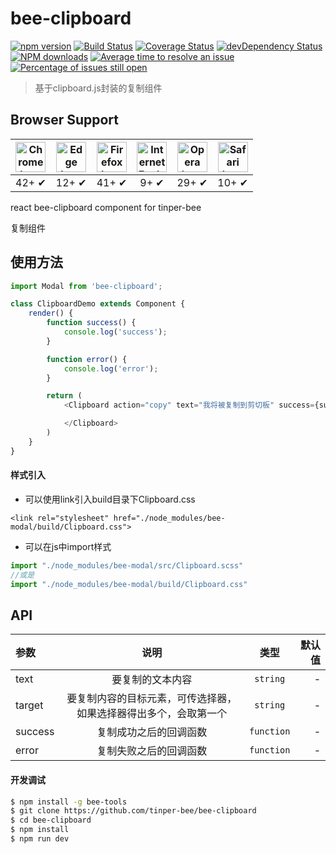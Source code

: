 # bee-clipboard

[![npm version](https://img.shields.io/npm/v/bee-clipboard.svg)](https://www.npmjs.com/package/bee-clipboard)
[![Build Status](https://img.shields.io/travis/tinper-bee/bee-clipboard/master.svg)](https://travis-ci.org/tinper-bee/bee-clipboard)
[![Coverage Status](https://coveralls.io/repos/github/tinper-bee/bee-clipboard/badge.svg?branch=master)](https://coveralls.io/github/tinper-bee/bee-clipboard?branch=master)
[![devDependency Status](https://img.shields.io/david/dev/tinper-bee/bee-clipboard.svg)](https://david-dm.org/tinper-bee/bee-clipboard#info=devDependencies)
[![NPM downloads](http://img.shields.io/npm/dm/bee-clipboard.svg?style=flat)](https://npmjs.org/package/bee-clipboard)
[![Average time to resolve an issue](http://isitmaintained.com/badge/resolution/tinper-bee/bee-clipboard.svg)](http://isitmaintained.com/project/tinper-bee/bee-clipboard "Average time to resolve an issue")
[![Percentage of issues still open](http://isitmaintained.com/badge/open/tinper-bee/bee-clipboard.svg)](http://isitmaintained.com/project/tinper-bee/bee-clipboard "Percentage of issues still open")

>基于clipboard.js封装的复制组件

## Browser Support

| <img src="https://clipboardjs.com/assets/images/chrome.png" width="48px" height="48px" alt="Chrome logo"> | <img src="https://clipboardjs.com/assets/images/edge.png" width="48px" height="48px" alt="Edge logo"> | <img src="https://clipboardjs.com/assets/images/firefox.png" width="48px" height="48px" alt="Firefox logo"> | <img src="https://clipboardjs.com/assets/images/ie.png" width="48px" height="48px" alt="Internet Explorer logo"> | <img src="https://clipboardjs.com/assets/images/opera.png" width="48px" height="48px" alt="Opera logo"> | <img src="https://clipboardjs.com/assets/images/safari.png" width="48px" height="48px" alt="Safari logo"> |
|:---:|:---:|:---:|:---:|:---:|:---:|
| 42+ ✔ | 12+ ✔ | 41+ ✔ | 9+ ✔ | 29+ ✔ | 10+ ✔ |


react bee-clipboard component for tinper-bee

复制组件

## 使用方法

```js
import Modal from 'bee-clipboard';

class ClipboardDemo extends Component {
    render() {
        function success() {
            console.log('success');
        }

        function error() {
            console.log('error');
        }

        return (
            <Clipboard action="copy" text="我将被复制到剪切板" success={success} error={error}>

            </Clipboard>
        )
    }
}
```

#### 样式引入
- 可以使用link引入build目录下Clipboard.css
```
<link rel="stylesheet" href="./node_modules/bee-modal/build/Clipboard.css">
```
- 可以在js中import样式
```js
import "./node_modules/bee-modal/src/Clipboard.scss"
//或是
import "./node_modules/bee-modal/build/Clipboard.css"
```



## API

|参数|说明|类型|默认值|
|:---|:---:|:--:|---:|
|text|要复制的文本内容|`string`|-|
|target|要复制内容的目标元素，可传选择器，如果选择器得出多个，会取第一个|`string`|-|
|success|复制成功之后的回调函数|`function`|-|
|error|复制失败之后的回调函数|`function`|-|

#### 开发调试

```sh
$ npm install -g bee-tools
$ git clone https://github.com/tinper-bee/bee-clipboard
$ cd bee-clipboard
$ npm install
$ npm run dev
```
